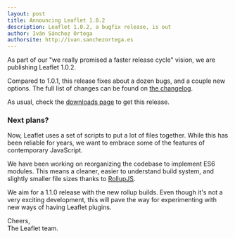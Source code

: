 ```yaml
---
layout: post
title: Announcing Leaflet 1.0.2
description: Leaflet 1.0.2, a bugfix release, is out
author: Iván Sánchez Ortega
authorsite: http://ivan.sanchezortega.es
---
```


As part of our "we really promised a faster release cycle" vision, we are publishing Leaflet 1.0.2.

Compared to 1.0.1, this release fixes about a dozen bugs, and a couple new options. The full list of changes can be found on [the changelog](https://github.com/Leaflet/Leaflet/blob/master/CHANGELOG.md).

As usual, check the [downloads page](https://leafletjs.com/download.html) to get this release.

### Next plans?

Now, Leaflet uses a set of scripts to put a lot of files together. While this has been reliable for years, we want to embrace some of the features of contemporary JavaScript.

We have been working on reorganizing the codebase to implement ES6 modules. This means a cleaner, easier to understand build system, and slightly smaller file sizes thanks to [RollupJS](http://rollupjs.org/).

We aim for a 1.1.0 release with the new rollup builds. Even though it's not a very exciting development, this will pave the way for experimenting with new ways of having Leaflet plugins.


Cheers,<br>
The Leaflet team.
